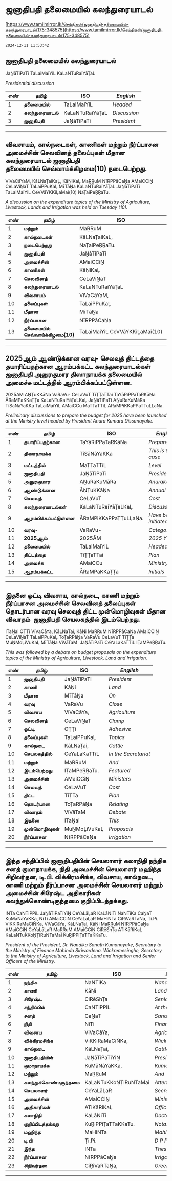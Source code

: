 # ஜனாதிபதி தலைமையில் கலந்துரையாடல்

[https://www.tamilmirror.lk/செய்திகள்/ஜனாதிபதி-தலைமையில்-கலந்துரையாடல்/175-348575](https://www.tamilmirror.lk/செய்திகள்/ஜனாதிபதி-தலைமையில்-கலந்துரையாடல்/175-348575)

`2024-12-11 11:53:42`

## ஜனாதிபதி தலைமையில் கலந்துரையாடல்

JaṈāTiPaTi TaLaiMaiYiL KaLaNTuRaiYāṬaL

*Presidential discussion*

எண்|**தமிழ்**|ISO|*English*
---|---|---|---
1|**தலைமையில்**|TaLaiMaiYiL|*Headed*
2|**கலந்துரையாடல்**|KaLaNTuRaiYāṬaL|*Discussion*
3|**ஜனாதிபதி**|JaṈāTiPaTi|*President*

---

## விவசாயம், கால்நடைகள், காணிகள் மற்றும் நீர்ப்பாசன அமைச்சின் செலவினத் தலைப்புகள் மீதான கலந்துரையாடல் ஜனாதிபதி தலைமையில் செவ்வாய்க்கிழமை(10) நடைபெற்றது.

ViVaCāYaM, KāLNaṬaiKaḶ, KāṆiKaḶ MaṞṞuM NīRPPāCaṈa AMaiCCiṈ CeLaViṈaT TaLaiPPuKaḶ MīTāṈa KaLaNTuRaiYāṬaL JaṈāTiPaTi TaLaiMaiYiL CeVVāYKKiḺaMai(10) NaṬaiPeṞṞaTu.

*A discussion on the expenditure topics of the Ministry of Agriculture, Livestock, Lands and Irrigation was held on Tuesday (10).*

எண்|**தமிழ்**|ISO|*English*
---|---|---|---
1|**மற்றும்**|MaṞṞuM|*And*
2|**கால்நடைகள்**|KāLNaṬaiKaḶ,|*Livestock*
3|**நடைபெற்றது**|NaṬaiPeṞṞaTu.|*Held*
4|**ஜனாதிபதி**|JaṈāTiPaTi|*President*
5|**அமைச்சின்**|AMaiCCiṈ|*Ministers*
6|**காணிகள்**|KāṆiKaḶ|*Lands*
7|**செலவினத்**|CeLaViṈaT|*Clamp*
8|**கலந்துரையாடல்**|KaLaNTuRaiYāṬaL|*Discussion*
9|**விவசாயம்**|ViVaCāYaM,|*Farming*
10|**தலைப்புகள்**|TaLaiPPuKaḶ|*Topics*
11|**மீதான**|MīTāṈa|*On*
12|**நீர்ப்பாசன**|NīRPPāCaṈa|*Irrigation*
13|**தலைமையில் செவ்வாய்க்கிழமை(10)**|TaLaiMaiYiL CeVVāYKKiḺaMai(10)|*Tuesday (10)*

---

## 2025ஆம் ஆண்டுக்கான வரவு- செலவுத் திட்டத்தை தயாரிப்பதற்கான ஆரம்பக்கட்ட கலந்துரையாடல்கள் ஜனாதிபதி அனுரகுமார திஸாநாயக்க தலைமையில் அமைச்சு மட்டத்தில் ஆரம்பிக்கப்பட்டுள்ளன.

2025ĀM ĀṆṬuKKāṈa VaRaVu- CeLaVuT TiṬṬaTTai TaYāRiPPaTaṞKāṈa ĀRaMPaKKaṬṬa KaLaNTuRaiYāṬaLKaḶ JaṈāTiPaTi AṈuRaKuMāRa TiSāNāYaKKa TaLaiMaiYiL AMaiCCu MaṬṬaTTiL ĀRaMPiKKaPPaṬṬuḶḶaṈa.

*Preliminary discussions to prepare the budget for 2025 have been launched at the Ministry level headed by President Anura Kumara Dissanayake.*

எண்|**தமிழ்**|ISO|*English*
---|---|---|---
1|**தயாரிப்பதற்கான**|TaYāRiPPaTaṞKāṈa|*Prepare*
2|**திஸாநாயக்க**|TiSāNāYaKKa|*This is the case*
3|**மட்டத்தில்**|MaṬṬaTTiL|*Level*
4|**ஜனாதிபதி**|JaṈāTiPaTi|*President*
5|**அனுரகுமார**|AṈuRaKuMāRa|*Anurakumara*
6|**ஆண்டுக்கான**|ĀṆṬuKKāṈa|*Annual*
7|**செலவுத்**|CeLaVuT|*Cost*
8|**கலந்துரையாடல்கள்**|KaLaNTuRaiYāṬaLKaḶ|*Discussions*
9|**ஆரம்பிக்கப்பட்டுள்ளன**|ĀRaMPiKKaPPaṬṬuḶḶaṈa.|*Have been initiated*
10|**வரவு-**|VaRaVu-|*Category*
11|**2025ஆம்**|2025ĀM|*2025 Yes*
12|**தலைமையில்**|TaLaiMaiYiL|*Headed*
13|**திட்டத்தை**|TiṬṬaTTai|*Plan*
14|**அமைச்சு**|AMaiCCu|*Ministry*
15|**ஆரம்பக்கட்ட**|ĀRaMPaKKaṬṬa|*Initials*

---

## இதனை ஒட்டி விவசாய, கால்நடை, காணி மற்றும் நீர்ப்பாசன அமைச்சின் செலவினத் தலைப்புகள் தொடர்பான வரவு செலவுத் திட்ட முன்மொழிவுகள் மீதான விவாதம்  ஜனாதிபதி செயலகத்தில் இடம்பெற்றது.

ITaṈai OṬṬi ViVaCāYa, KāLNaṬai, KāṆi MaṞṞuM NīRPPāCaṈa AMaiCCiṈ CeLaViṈaT TaLaiPPuKaḶ ToṬaRPāṈa VaRaVu CeLaVuT TiṬṬa MuṈMoḺiVuKaḶ MīTāṈa ViVāTaM  JaṈāTiPaTi CeYaLaKaTTiL IṬaMPeṞṞaTu.

*This was followed by a debate on budget proposals on the expenditure topics of the Ministry of Agriculture, Livestock, Land and Irrigation.*

எண்|**தமிழ்**|ISO|*English*
---|---|---|---
1|**ஜனாதிபதி**|JaṈāTiPaTi|*President*
2|**காணி**|KāṆi|*Land*
3|**மீதான**|MīTāṈa|*On*
4|**வரவு**|VaRaVu|*Close*
5|**விவசாய**|ViVaCāYa,|*Agriculture*
6|**செலவினத்**|CeLaViṈaT|*Clamp*
7|**ஒட்டி**|OṬṬi|*Adhesive*
8|**தலைப்புகள்**|TaLaiPPuKaḶ|*Topics*
9|**கால்நடை**|KāLNaṬai,|*Cattle*
10|**செயலகத்தில்**|CeYaLaKaTTiL|*In the Secretariat*
11|**மற்றும்**|MaṞṞuM|*And*
12|**இடம்பெற்றது**|IṬaMPeṞṞaTu.|*Featured*
13|**அமைச்சின்**|AMaiCCiṈ|*Ministers*
14|**செலவுத்**|CeLaVuT|*Cost*
15|**திட்ட**|TiṬṬa|*Plan*
16|**தொடர்பான**|ToṬaRPāṈa|*Relating*
17|**விவாதம்**|ViVāTaM |*Debate*
18|**இதனை**|ITaṈai|*This*
19|**முன்மொழிவுகள்**|MuṈMoḺiVuKaḶ|*Proposals*
20|**நீர்ப்பாசன**|NīRPPāCaṈa|*Irrigation*

---

## இந்த சந்திப்பில் ஜனாதிபதியின் செயலாளர் கலாநிதி நந்திக சனத் குமாநாயக்க, நிதி அமைச்சின் செயலாளர் மஹிந்த சிறிவர்தன, டி.பி. விக்கிரமசிங்க, விவசாய, கால்நடை, காணி மற்றும் நீர்ப்பாசன அமைச்சின் செயலாளர் மற்றும் அமைச்சின் சிரேஷ்ட அதிகாரிகள் கலந்துக்கொண்டிருந்தமை குறிப்பிடத்தக்கது.

INTa CaNTiPPiL JaṈāTiPaTiYiṈ CeYaLāḶaR KaLāNiTi NaNTiKa CaṈaT KuMāNāYaKKa, NiTi AMaiCCiṈ CeYaLāḶaR MaHiNTa CiṞiVaRTaṈa, Ṭi.Pi. ViKKiRaMaCiṄKa, ViVaCāYa, KāLNaṬai, KāṆi MaṞṞuM NīRPPāCaṈa AMaiCCiṈ CeYaLāḶaR MaṞṞuM AMaiCCiṈ CiRēShṬa ATiKāRiKaḶ KaLaNTuKKoṆṬiRuNTaMai KuṞiPPiṬaTTaKKaTu.

*President of the President, Dr. Nandika Sanath Kumanayake, Secretary to the Ministry of Finance Mahinda Siriwardena. Wickremesinghe, Secretary to the Ministry of Agriculture, Livestock, Land and Irrigation and Senior Officers of the Ministry.*

எண்|**தமிழ்**|ISO|*English*
---|---|---|---
1|**நந்திக**|NaNTiKa|*Nandika*
2|**காணி**|KāṆi|*Land*
3|**சிரேஷ்ட**|CiRēShṬa|*Senior*
4|**சந்திப்பில்**|CaNTiPPiL|*At the meeting*
5|**சனத்**|CaṈaT|*Sanath*
6|**நிதி**|NiTi|*Finance*
7|**விவசாய**|ViVaCāYa,|*Agriculture*
8|**விக்கிரமசிங்க**|ViKKiRaMaCiṄKa,|*Wickremesinghe*
9|**கால்நடை**|KāLNaṬai,|*Cattle*
10|**ஜனாதிபதியின்**|JaṈāTiPaTiYiṈ|*President*
11|**குமாநாயக்க**|KuMāNāYaKKa,|*Kumanayaka*
12|**மற்றும்**|MaṞṞuM|*And*
13|**கலந்துக்கொண்டிருந்தமை**|KaLaNTuKKoṆṬiRuNTaMai|*Attended*
14|**செயலாளர்**|CeYaLāḶaR|*Secretary*
15|**அமைச்சின்**|AMaiCCiṈ|*Ministers*
16|**அதிகாரிகள்**|ATiKāRiKaḶ|*Officers*
17|**கலாநிதி**|KaLāNiTi|*Doctor*
18|**குறிப்பிடத்தக்கது**|KuṞiPPiṬaTTaKKaTu.|*Notable*
19|**மஹிந்த**|MaHiNTa|*Mahinda*
20|**டி பி**|Ṭi.Pi.|*D P P*
21|**இந்த**|INTa|*These*
22|**நீர்ப்பாசன**|NīRPPāCaṈa|*Irrigation*
23|**சிறிவர்தன**|CiṞiVaRTaṈa,|*Greenary*

---
